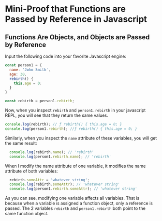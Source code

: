 # Mini-Proof that Functions are Passed by Reference in Javascript

## Functions Are Objects, and Objects are Passed by Reference

Input the following code into your favorite Javascript engine:

```javascript
const person1 = {
  name: 'John Smith',
  age: 30,
  rebirth() {
    this.age = 0;
  }
}

const rebirth = person1.rebirth;
```

Now, when you inspect `rebirth` and `person1.rebirth` in your javascript REPL, you will see that they return the same values.

```javascript
console.log(rebirth); // ƒ rebirth() { this.age = 0; }
console.log(person1.rebirth); //ƒ rebirth() { this.age = 0; }
```

Similarly, when you inspect the `name` attribute of these variables, you will get the same result:

```javascript
  console.log(rebirth.name); // 'rebirth'
  console.log(person1.rebirth.name); // 'rebirth'
```

When I modify the name attribute of one variable, it modifies the name attribute of both variables:

```javascript
  rebirth.someAttr = 'whatever string';
  console.log(rebirth.someAttr); // 'whatever string'
  console.log(person1.rebirth.someAttr); // 'whatever string'
```

As you can see, modifying one variable affects all variables. That is because when a variable is assigned a function object, only a reference is passed. The 2 variables `rebirth` and `person1.rebirth` both point to the same function object.
